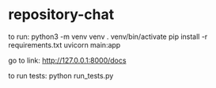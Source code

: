 # repository-chat




to run:
python3 -m venv venv
. venv/bin/activate
pip install -r requirements.txt 
uvicorn main:app


go to link:
http://127.0.0.1:8000/docs


to run tests:
python run_tests.py
